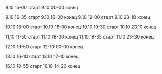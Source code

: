 8.10 15-00 старт
9.10 00-00 конец

9.10 16-35 старт
9.10 18-00 конец
9.10 19-00 старт
9.10 23-10 конец

10.10 13-00 старт
10.10 18-00 конец
10.10 19-30 старт
10.10 23.10 конец

11,10 11-50 старт
11.10 18-00 конец
11.10 19-35 старт
11.10 23-30 конец

12.10 19-50 старт
12-10 00-00 конец

13.10 16-10 старт
13.10 17-10 конец

16.10 10-55 старт
16.10 14-20 конец